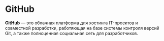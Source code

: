 # GitHub

**GitHub** — это облачная платформа для хостинга IT-проектов и совместной разработки, работяющая на базе системы контроля версий Git, а также полноценная социальная сеть для разработчиков.
